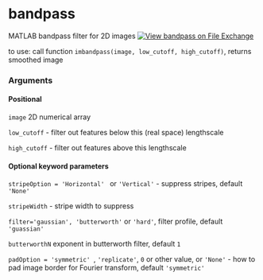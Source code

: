 # bandpass
MATLAB bandpass filter for 2D images
[![View bandpass on File Exchange](https://www.mathworks.com/matlabcentral/images/matlab-file-exchange.svg)](https://uk.mathworks.com/matlabcentral/fileexchange/120028-bandpass)

to use: call function ``imbandpass(image, low_cutoff, high_cutoff)``, returns smoothed image

### Arguments
#### Positional

``image`` 2D numerical array

``low_cutoff`` - filter out features below this (real space) lengthscale

``high_cutoff`` - filter out features above this lengthscale

#### Optional keyword parameters

``stripeOption = 'Horizontal' `` or ``'Vertical'`` - suppress stripes, default ``'None'``

``stripeWidth`` - stripe width to suppress

``filter='gaussian', 'butterworth'`` or ``'hard'``, filter profile, default ``'guassian'``

``butterworthN`` exponent in butterworth filter, default ``1``

``padOption = 'symmetric' ``, ``'replicate'``, ``0`` or other value, or ``'None'`` - how to pad image border for Fourier transform, default ``'symmetric'``
